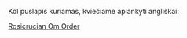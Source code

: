 Kol puslapis kuriamas, kviečiame aplankyti angliškai:
  
[Rosicrucian Om Order](https://www.rosicrucianomorder.org/)
